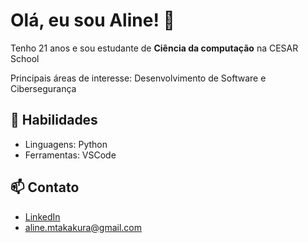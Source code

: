# Olá, eu sou Aline! 👋

Tenho 21 anos e sou estudante de **Ciência da computação** na CESAR School

Principais áreas de interesse: Desenvolvimento de Software e Cibersegurança

## 🌟 Habilidades
- Linguagens: Python
- Ferramentas: VSCode

## 📫 Contato
- [LinkedIn](www.linkedin.com/in/aline-takakura)
- aline.mtakakura@gmail.com



 
